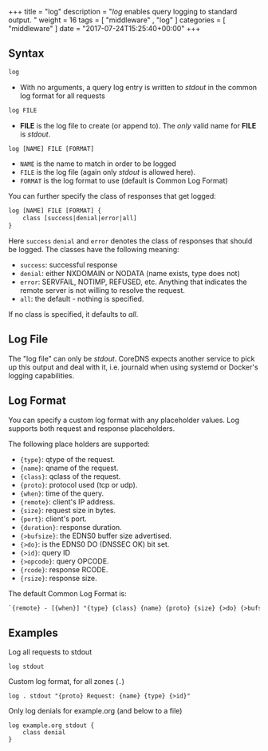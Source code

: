 +++
title = "log"
description = "*log* enables query logging to standard output. "
weight = 16
tags = [  "middleware" , "log" ]
categories = [ "middleware" ]
date = "2017-07-24T15:25:40+00:00"
+++

## Syntax

~~~ txt
log
~~~

* With no arguments, a query log entry is written to *stdout* in the common log format for all requests

~~~ txt
log FILE
~~~

* **FILE** is the log file to create (or append to). The *only* valid name for **FILE** is *stdout*.

~~~ txt
log [NAME] FILE [FORMAT]
~~~

* `NAME` is the name to match in order to be logged
* `FILE` is the log file (again only *stdout* is allowed here).
* `FORMAT` is the log format to use (default is Common Log Format)

You can further specify the class of responses that get logged:

~~~ txt
log [NAME] FILE [FORMAT] {
    class [success|denial|error|all]
}
~~~

Here `success` `denial` and `error` denotes the class of responses that should be logged. The
classes have the following meaning:

* `success`: successful response
* `denial`: either NXDOMAIN or NODATA (name exists, type does not)
* `error`: SERVFAIL, NOTIMP, REFUSED, etc. Anything that indicates the remote server is not willing to
    resolve the request.
* `all`: the default - nothing is specified.

If no class is specified, it defaults to *all*.

## Log File

The "log file" can only be *stdout*. CoreDNS expects another service to pick up this output and deal
with it, i.e. journald when using systemd or Docker's logging capabilities.

## Log Format

You can specify a custom log format with any placeholder values. Log supports both request and
response placeholders.

The following place holders are supported:

* `{type}`: qtype of the request.
* `{name}`: qname of the request.
* `{class}`: qclass of the request.
* `{proto}`: protocol used (tcp or udp).
* `{when}`: time of the query.
* `{remote}`: client's IP address.
* `{size}`: request size in bytes.
* `{port}`: client's port.
* `{duration}`: response duration.
* `{>bufsize}`: the EDNS0 buffer size advertised.
* `{>do}`: is the EDNS0 DO (DNSSEC OK) bit set.
* `{>id}`: query ID
* `{>opcode}`: query OPCODE.
* `{rcode}`: response RCODE.
* `{rsize}`: response size.

The default Common Log Format is:

~~~ txt
`{remote} - [{when}] "{type} {class} {name} {proto} {size} {>do} {>bufsize}" {rcode} {rsize} {duration}`
~~~

## Examples

Log all requests to stdout

~~~
log stdout
~~~

Custom log format, for all zones (`.`)

~~~
log . stdout "{proto} Request: {name} {type} {>id}"
~~~

Only log denials for example.org (and below to a file)

~~~
log example.org stdout {
    class denial
}
~~~

